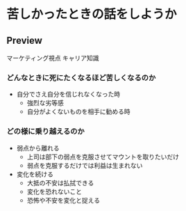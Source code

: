# 苦しかったときの話をしようか

## Preview

マーケティング視点
キャリア知識

### どんなときに死にたくなるほど苦しくなるのか

- 自分でさえ自分を信じれなくなった時
    - 強烈な劣等感
    - 自分がよくないものを相手に勧める時

### どの様に乗り越えるのか

- 弱点から離れる
    - 上司は部下の弱点を克服させてマウントを取りたいだけ
    - 弱点を克服するだけでは利益は生まれない
- 変化を続ける
    - 大抵の不安は払拭できる
    - 変化を恐れないこと
    - 恐怖や不安を変化と捉える
